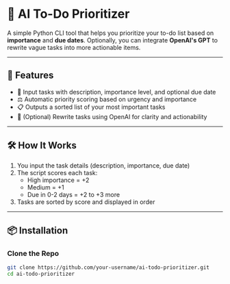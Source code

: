 # 🧠 AI To-Do Prioritizer

A simple Python CLI tool that helps you prioritize your to-do list based on **importance** and **due dates**. Optionally, you can integrate **OpenAI's GPT** to rewrite vague tasks into more actionable items.

---

## 🚀 Features

- 📌 Input tasks with description, importance level, and optional due date  
- ⚖️ Automatic priority scoring based on urgency and importance  
- 📋 Outputs a sorted list of your most important tasks  
- 🤖 (Optional) Rewrite tasks using OpenAI for clarity and actionability

---

## 🛠️ How It Works

1. You input the task details (description, importance, due date)
2. The script scores each task:
   - High importance = +2
   - Medium = +1
   - Due in 0-2 days = +2 to +3 more
3. Tasks are sorted by score and displayed in order

---

## 📦 Installation

### Clone the Repo
```bash
git clone https://github.com/your-username/ai-todo-prioritizer.git
cd ai-todo-prioritizer
